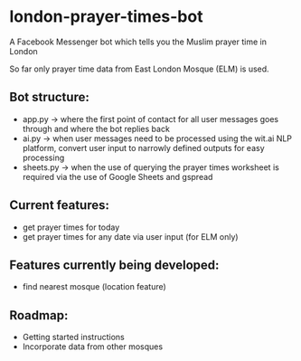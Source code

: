 # london-prayer-times-bot

A Facebook Messenger bot which tells you the Muslim prayer time in London

So far only prayer time data from East London Mosque (ELM) is used.

## Bot structure:
* app.py -> where the first point of contact for all user messages goes through and where the bot replies back
* ai.py -> when user messages need to be processed using the wit.ai NLP platform, convert user input to narrowly defined outputs for easy processing
* sheets.py -> when the use of querying the prayer times worksheet is required via the use of Google Sheets and gspread

## Current features:
* get prayer times for today
* get prayer times for any date via user input (for ELM only)

## Features currently being developed:
* find nearest mosque (location feature)

## Roadmap:
* Getting started instructions
* Incorporate data from other mosques
